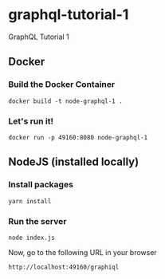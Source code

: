 # graphql-tutorial-1
GraphQL Tutorial 1

## Docker
### Build the Docker Container
```
docker build -t node-graphql-1 .
```

### Let's run it!
```
docker run -p 49160:8080 node-graphql-1
```

## NodeJS (installed locally)

### Install packages
```
yarn install
```

### Run the server
```
node index.js
```

Now, go to the following URL in your browser

```
http://localhost:49160/graphiql
```